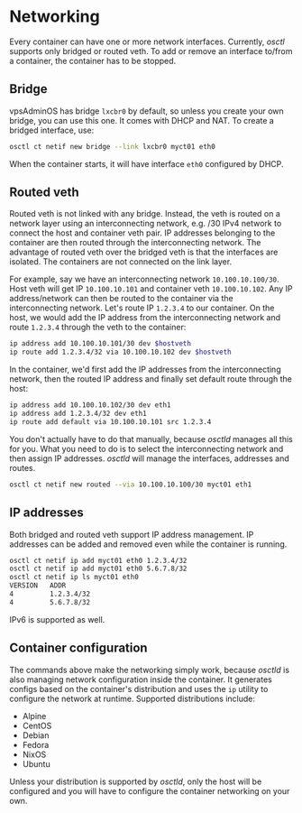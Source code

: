 # Networking
Every container can have one or more network interfaces. Currently, *osctl*
supports only bridged or routed veth. To add or remove an interface to/from
a container, the container has to be stopped.

## Bridge
vpsAdminOS has bridge `lxcbr0` by default, so unless you create your own bridge,
you can use this one. It comes with DHCP and NAT. To create a bridged interface,
use:

```bash
osctl ct netif new bridge --link lxcbr0 myct01 eth0
```

When the container starts, it will have interface `eth0` configured by DHCP.

## Routed veth
Routed veth is not linked with any bridge. Instead, the veth is routed on
a network layer using an interconnecting network, e.g. /30 IPv4 network
to connect the host and container veth pair. IP addresses belonging to the
container are then routed through the interconnecting network.
The advantage of routed veth over the bridged veth is that the interfaces are
isolated. The containers are not connected on the link layer.

For example, say we have an interconnecting network `10.100.10.100/30`. Host
veth will get IP `10.100.10.101` and container veth `10.100.10.102`.
Any IP address/network can then be routed to the container via the interconnecting
network. Let's route IP `1.2.3.4` to our container. On the host, we would add
the IP address from the interconnecting network and route `1.2.3.4` through
the veth to the container:

```bash
ip address add 10.100.10.101/30 dev $hostveth
ip route add 1.2.3.4/32 via 10.100.10.102 dev $hostveth
```

In the container, we'd first add the IP addresses from the interconnecting
network, then the routed IP address and finally set default route through
the host:

```bash
ip address add 10.100.10.102/30 dev eth1
ip address add 1.2.3.4/32 dev eth1
ip route add default via 10.100.10.101 src 1.2.3.4
```

You don't actually have to do that manually, because *osctld* manages all this
for you. What you need to do is to select the interconnecting network and then
assign IP addresses. *osctld* will manage the interfaces, addresses and routes.

```bash
osctl ct netif new routed --via 10.100.10.100/30 myct01 eth1
```

## IP addresses
Both bridged and routed veth support IP address management. IP addresses can
be added and removed even while the container is running.

```bash
osctl ct netif ip add myct01 eth0 1.2.3.4/32
osctl ct netif ip add myct01 eth0 5.6.7.8/32
osctl ct netif ip ls myct01 eth0
VERSION   ADDR       
4         1.2.3.4/32
4         5.6.7.8/32
```

IPv6 is supported as well.

## Container configuration
The commands above make the networking simply work, because *osctld* is also
managing network configuration inside the container. It generates configs
based on the container's distribution and uses the `ip` utility to configure
the network at runtime. Supported distributions include:

 - Alpine
 - CentOS
 - Debian
 - Fedora
 - NixOS
 - Ubuntu

Unless your distribution is supported by *osctld*, only the host will be
configured and you will have to configure the container networking on your own.
